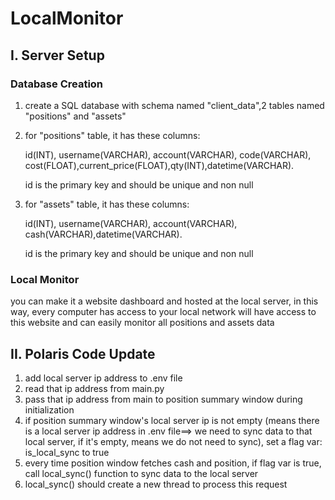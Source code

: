 # LocalMonitor

## I. Server Setup

### Database Creation
1. create a SQL database with schema named "client_data",2 tables named "positions" and "assets"

2. for "positions" table, it has these columns:
   
     id(INT), username(VARCHAR), account(VARCHAR), code(VARCHAR), cost(FLOAT),current_price(FLOAT),qty(INT),datetime(VARCHAR).
     
     id is the primary key and should be unique and non null
   
4. for "assets" table, it has these columns:
     
     id(INT), username(VARCHAR), account(VARCHAR), cash(VARCHAR),datetime(VARCHAR).
     
     id is the primary key and should be unique and non null


### Local Monitor

you can make it a website dashboard and hosted at the local server, in this way, every computer has access to your local network will have access to this website and can easily monitor all positions and assets data

## II. Polaris Code Update

1. add local server ip address to .env file
2. read that ip address from main.py
3. pass that ip address from main to position summary window during initialization
4. if position summary window's local server ip is not empty (means there is a local server ip address in .env file==> we need to sync data to that local server, if it's empty, means we do not need to sync), set a flag var: is_local_sync to true
5. every time position window fetches cash and position, if flag var is true, call local_sync() function to sync data to the local server
6. local_sync() should create a new thread to process this request
